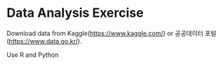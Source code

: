 # Data Analysis Exercise
Download data from Kaggle(https://www.kaggle.com/) or 공공데이터 포털(https://www.data.go.kr/).

Use R and Python
